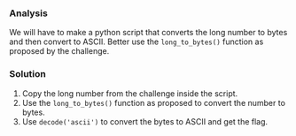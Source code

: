### Analysis
We will have to make a python script that converts the long number to bytes and then convert to ASCII.
Better use the `long_to_bytes()` function as proposed by the challenge.

### Solution
1. Copy the long number from the challenge inside the script.
2. Use the `long_to_bytes()` function as proposed to convert the number to bytes.
3. Use `decode('ascii')` to convert the bytes to ASCII and get the flag.
